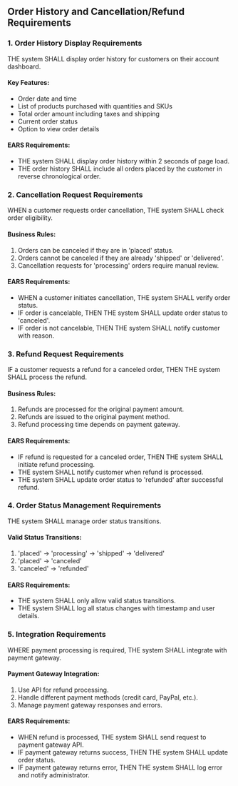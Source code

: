 ## Order History and Cancellation/Refund Requirements

### 1. Order History Display Requirements
THE system SHALL display order history for customers on their account dashboard.

#### Key Features:
- Order date and time
- List of products purchased with quantities and SKUs
- Total order amount including taxes and shipping
- Current order status
- Option to view order details

#### EARS Requirements:
- THE system SHALL display order history within 2 seconds of page load.
- THE order history SHALL include all orders placed by the customer in reverse chronological order.

### 2. Cancellation Request Requirements
WHEN a customer requests order cancellation, THE system SHALL check order eligibility.

#### Business Rules:
1. Orders can be canceled if they are in 'placed' status.
2. Orders cannot be canceled if they are already 'shipped' or 'delivered'.
3. Cancellation requests for 'processing' orders require manual review.

#### EARS Requirements:
- WHEN a customer initiates cancellation, THE system SHALL verify order status.
- IF order is cancelable, THEN THE system SHALL update order status to 'canceled'.
- IF order is not cancelable, THEN THE system SHALL notify customer with reason.

### 3. Refund Request Requirements
IF a customer requests a refund for a canceled order, THEN THE system SHALL process the refund.

#### Business Rules:
1. Refunds are processed for the original payment amount.
2. Refunds are issued to the original payment method.
3. Refund processing time depends on payment gateway.

#### EARS Requirements:
- IF refund is requested for a canceled order, THEN THE system SHALL initiate refund processing.
- THE system SHALL notify customer when refund is processed.
- THE system SHALL update order status to 'refunded' after successful refund.

### 4. Order Status Management Requirements
THE system SHALL manage order status transitions.

#### Valid Status Transitions:
1. 'placed' → 'processing' → 'shipped' → 'delivered'
2. 'placed' → 'canceled'
3. 'canceled' → 'refunded'

#### EARS Requirements:
- THE system SHALL only allow valid status transitions.
- THE system SHALL log all status changes with timestamp and user details.

### 5. Integration Requirements
WHERE payment processing is required, THE system SHALL integrate with payment gateway.

#### Payment Gateway Integration:
1. Use API for refund processing.
2. Handle different payment methods (credit card, PayPal, etc.).
3. Manage payment gateway responses and errors.

#### EARS Requirements:
- WHEN refund is processed, THE system SHALL send request to payment gateway API.
- IF payment gateway returns success, THEN THE system SHALL update order status.
- IF payment gateway returns error, THEN THE system SHALL log error and notify administrator.